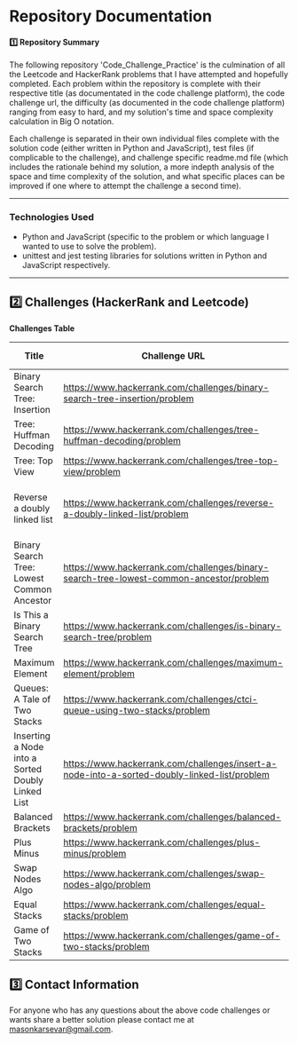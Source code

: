 # Repository Documentation

#### 1️⃣ Repository Summary

The following repository 'Code_Challenge_Practice' is the culmination of all the Leetcode and HackerRank problems that I have attempted and hopefully completed. Each problem within the repository is complete with their respective title (as documentated in the code challenge platform), the code challenge url, the difficulty (as documented in the code challenge platform) ranging from easy to hard, and my solution's time and space complexity calculation in Big O notation.

Each challenge is separated in their own individual files complete with the solution code (either written in Python and JavaScript), test files (if complicable to the challenge), and challenge specific readme.md file (which includes the rationale behind my solution, a more indepth analysis of the space and time complexity of the solution, and what specific places can be improved if one where to attempt the challenge a second time).

---

### Technologies Used

- Python and JavaScript (specific to the problem or which language I wanted to use to solve the problem).
- unittest and jest testing libraries for solutions written in Python and JavaScript respectively.

---

## 2️⃣ Challenges (HackerRank and Leetcode)

**Challenges Table**

| Title                                             | Challenge URL                                                                                | Time Complexity | Space Complexity                       | Difficulty |
| ------------------------------------------------- | -------------------------------------------------------------------------------------------- | --------------- | -------------------------------------- | ---------- |
| Binary Search Tree: Insertion                     | https://www.hackerrank.com/challenges/binary-search-tree-insertion/problem                   | O(n)            | O(1)                                   | Easy       |
| Tree: Huffman Decoding                            | https://www.hackerrank.com/challenges/tree-huffman-decoding/problem                          | O(n)            | O(n)                                   | Medium     |
| Tree: Top View                                    | https://www.hackerrank.com/challenges/tree-top-view/problem                                  | O(n)            | O(n)                                   | Easy       |
| Reverse a doubly linked list                      | https://www.hackerrank.com/challenges/reverse-a-doubly-linked-list/problem                   | O(n)            | O(n) Perhaps because of the call stack | Easy       |
| Binary Search Tree: Lowest Common Ancestor        | https://www.hackerrank.com/challenges/binary-search-tree-lowest-common-ancestor/problem      | O(n)            | O(n)                                   | Easy       |
| Is This a Binary Search Tree                      | https://www.hackerrank.com/challenges/is-binary-search-tree/problem                          | O(n)            | O(n)                                   | Medium     |
| Maximum Element                                   | https://www.hackerrank.com/challenges/maximum-element/problem                                | O(n)            | O(n)                                   | Easy       |
| Queues: A Tale of Two Stacks                      | https://www.hackerrank.com/challenges/ctci-queue-using-two-stacks/problem                    | O(n)            | O(n + m)                               | Medium     |
| Inserting a Node into a Sorted Doubly Linked List | https://www.hackerrank.com/challenges/insert-a-node-into-a-sorted-doubly-linked-list/problem | O(n)            | O(1)                                   | Easy       |
| Balanced Brackets                                 | https://www.hackerrank.com/challenges/balanced-brackets/problem                              | O(n)            | O(n)                                   | Medium     |
| Plus Minus                                        | https://www.hackerrank.com/challenges/plus-minus/problem                                     | O(n)            | O(1)                                   | Easy       |
| Swap Nodes Algo                                   | https://www.hackerrank.com/challenges/swap-nodes-algo/problem                                | O(nm)           | O(n)                                   | Medium     |
| Equal Stacks                                      | https://www.hackerrank.com/challenges/equal-stacks/problem                                   | O(n)            | O(1)                                   | Easy       |
| Game of Two Stacks                                | https://www.hackerrank.com/challenges/game-of-two-stacks/problem                             | O(n)            | O(n)                                   | Medium     |  |

## 3️⃣ Contact Information

For anyone who has any questions about the above code challenges or wants share a better solution please contact me at masonkarsevar@gmail.com.
